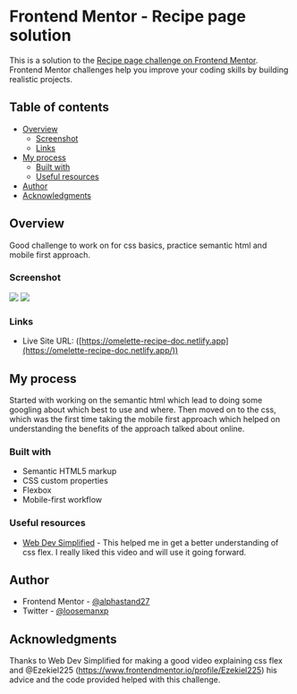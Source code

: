 # Frontend Mentor - Recipe page solution

This is a solution to the [Recipe page challenge on Frontend Mentor](https://www.frontendmentor.io/challenges/recipe-page-KiTsR8QQKm). Frontend Mentor challenges help you improve your coding skills by building realistic projects. 

## Table of contents

- [Overview](#overview)
  - [Screenshot](#screenshot)
  - [Links](#links)
- [My process](#my-process)
  - [Built with](#built-with)
  - [Useful resources](#useful-resources)
- [Author](#author)
- [Acknowledgments](#acknowledgments)

## Overview
Good challenge to work on for css basics, practice semantic html and mobile first approach.

### Screenshot

![](./Desktop.jpeg)
![](./Mobile.jpeg)

### Links

- Live Site URL: ([https://omelette-recipe-doc.netlify.app](https://omelette-recipe-doc.netlify.app/))

## My process
Started with working on the semantic html which lead to doing some googling about which best to use and where. Then moved on to the css, which was the first time taking the mobile first approach which helped on understanding the benefits of the approach talked about online.
### Built with

- Semantic HTML5 markup
- CSS custom properties
- Flexbox
- Mobile-first workflow

### Useful resources

- [Web Dev Simplified](https://www.youtube.com/watch?v=fYq5PXgSsbE) - This helped me in get a better understanding of css flex. I really liked this video and will use it going forward.

## Author

- Frontend Mentor - [@alphastand27](https://www.frontendmentor.io/profile/alphastand27)
- Twitter - [@loosemanxp](https://twitter.com/loosemanxp)

## Acknowledgments
Thanks to Web Dev Simplified for making a good video explaining css flex and @Ezekiel225 (https://www.frontendmentor.io/profile/Ezekiel225) his advice and the code provided helped with this challenge.
